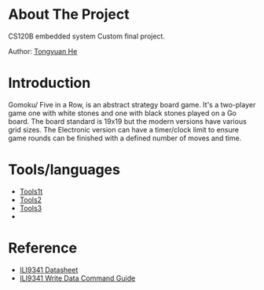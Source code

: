 # About The Project
CS120B embedded system Custom final project.

Author: [Tongyuan He](https://github.com/the1323) 

# Introduction
Gomoku/ Five in a Row, is an abstract strategy board game. It's a two-player game
one with white stones and one with black stones played on a Go board. The board
standard is 19x19 but the modern versions have various grid sizes. The Electronic
version can have a timer/clock limit to ensure game rounds can be finished with a
defined number of moves and time.

# Tools/languages
* [Tools1t](https://nextjs.org/)
* [Tools2](https://reactjs.org/)
* [Tools3](https://vuejs.org/)
* 
# Reference 
* [ILI9341 Datasheet](https://cdn-shop.adafruit.com/datasheets/ILI9341.pdf)
* [ILI9341 Write Data Command Guide](https://ece353.engr.wisc.edu/external-devices/ili9341/)
